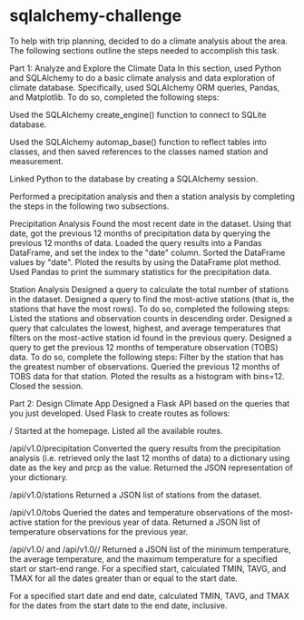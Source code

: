 # sqlalchemy-challenge
To help with trip planning, decided to do a climate analysis about the area. The following sections outline the steps needed to accomplish this task.

Part 1: Analyze and Explore the Climate Data
In this section, used Python and SQLAlchemy to do a basic climate analysis and data exploration of climate database. Specifically, used SQLAlchemy ORM queries, Pandas, and Matplotlib. To do so, completed the following steps:

Used the SQLAlchemy create_engine() function to connect to SQLite database.

Used the SQLAlchemy automap_base() function to reflect tables into classes, and then saved references to the classes named station and measurement.

Linked Python to the database by creating a SQLAlchemy session.

Performed a precipitation analysis and then a station analysis by completing the steps in the following two subsections.

Precipitation Analysis
Found the most recent date in the dataset.
Using that date, got the previous 12 months of precipitation data by querying the previous 12 months of data.
Loaded the query results into a Pandas DataFrame, and set the index to the "date" column.
Sorted the DataFrame values by "date".
Ploted the results by using the DataFrame plot method.
Used Pandas to print the summary statistics for the precipitation data.

Station Analysis
Designed a query to calculate the total number of stations in the dataset.
Designed a query to find the most-active stations (that is, the stations that have the most rows). To do so, completed the following steps: Listed the stations and observation counts in descending order.
Designed a query that calculates the lowest, highest, and average temperatures that filters on the most-active station id found in the previous query.
Designed a query to get the previous 12 months of temperature observation (TOBS) data. To do so, complete the following steps: Filter by the station that has the greatest number of observations. Queried the previous 12 months of TOBS data for that station.
Ploted the results as a histogram with bins=12.
Closed the session.

Part 2: Design Climate App
Designed a Flask API based on the queries that you just developed. Used Flask to create routes as follows:

/
Started at the homepage. Listed all the available routes.

/api/v1.0/precipitation
Converted the query results from the precipitation analysis (i.e. retrieved only the last 12 months of data) to a dictionary using date as the key and prcp as the value. Returned the JSON representation of your dictionary.

/api/v1.0/stations
Returned a JSON list of stations from the dataset.

/api/v1.0/tobs
Queried the dates and temperature observations of the most-active station for the previous year of data. Returned a JSON list of temperature observations for the previous year.

/api/v1.0/<start> and /api/v1.0/<start>/<end>
Returned a JSON list of the minimum temperature, the average temperature, and the maximum temperature for a specified start or start-end range.
For a specified start, calculated TMIN, TAVG, and TMAX for all the dates greater than or equal to the start date.

For a specified start date and end date, calculated TMIN, TAVG, and TMAX for the dates from the start date to the end date, inclusive.